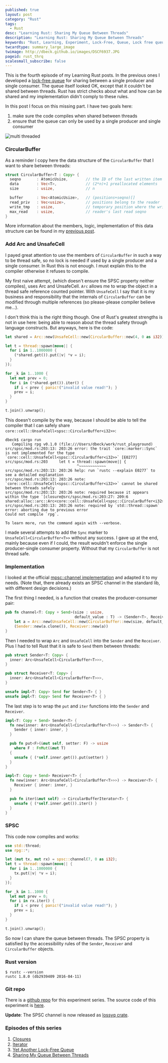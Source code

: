```yaml
---
published: true
layout: post
category: "Rust"
tags:
  - Rust
desc: "Learning Rust: Sharing My Queue Between Threads"
description: "Learning Rust: Sharing My Queue Between Threads"
keywords: "Rust, Learning, Experiment, Lock-Free, Queue, Lock free queue, multithreading"
twcardtype: summary_large_image
twimage: http://dbeck.github.io/images/DSCF6937.JPG
pageid: rust_thrq
scalesmall_subscribe: false
---
```


This is the fourth episode of my Learning Rust posts. In the previous ones I developed a [lock-free queue](/Learning-Rust-Yet-Another-Lock-Free-Queue/) for sharing between a single producer and single consumer. The queue itself looked OK, except that it couldn't be shared between threads. Rust has strict checks about what and how can be shared and my implementation didn't comply to these rules.

In this post I focus on this missing part. I have two goals here:

1. make sure the code compiles when shared between threads
2. ensure that the queue can only be used by a single producer and single consumer

![multi threaded](/images/DSCF6937.JPG)

### CircularBuffer

As a reminder I copy here the data structure of the `CircularBuffer` that I want to share between threads:

```rust
struct CircularBuffer<T : Copy> {
  seqno       : AtomicUsize,        // the ID of the last written item
  data        : Vec<T>,             // (2*n)+1 preallocated elements
  size        : usize,              // n

  buffer      : Vec<AtomicUsize>,   // (positions+seqno)[]
  read_priv   : Vec<usize>,         // positions belong to the reader
  write_tmp   : usize,              // temporary position where the writer writes first
  max_read    : usize,              // reader's last read seqno
}
```

More information about the members, logic, implementation of this data structure can be found in my [previous post](/Learning-Rust-Yet-Another-Lock-Free-Queue/).

### Add Arc and UnsafeCell

I payed great attention to use the members of `CircularBuffer` in such a way to be thread safe, so no lock is needed if used by a single producer and a single consumer. In Rust this is not enough. I must explain this to the compiler otherwise it refuses to compile.

My first naive attempt, (which doesn't ensure the SPSC property neither compiles), uses Arc and UnsafeCell. `Arc` allows me to wrap the object in a thread safe reference counted pointer. With `UnsafeCell` I say that it is my business and responsibility that the internals of `CircularBuffer` can be modified through multiple references (so please-please compiler believe me...).

I don't think this is the right thing though. One of Rust's greatest strengths is not in use here: being able to reason about the thread safety through language constructs. But anyways, here is the code:

```rust
let shared = Arc::new(UnsafeCell::new(CircularBuffer::new(4, 0 as i32)));

let t = thread::spawn(move|| {
  for i in 1..1000000 {
    (*shared.get()).put(|v| *v = i);
  }
});

for _k in 1..1000 {
  let mut prev = 0;
  for i in (*shared.get()).iter() {
    if i < prev { panic!("invalid value read!"); }
    prev = i;
  }
}

t.join().unwrap();
```

This doesn't compile by the way, because I should be able to tell the compiler that I can safely share `core::cell::UnsafeCell<spsc::CircularBuffer<i32>>`:

```text
dbeck$ cargo run
   Compiling rpg v0.1.0 (file:///Users/dbeck/work/rust_playground)
src/spsc/mod.rs:203:13: 203:26 error: the trait `core::marker::Sync` is not implemented for the type `core::cell::UnsafeCell<spsc::CircularBuffer<i32>>` [E0277]
src/spsc/mod.rs:203     let t = thread::spawn(move|| {
                                ^~~~~~~~~~~~~
src/spsc/mod.rs:203:13: 203:26 help: run `rustc --explain E0277` to see a detailed explanation
src/spsc/mod.rs:203:13: 203:26 note: `core::cell::UnsafeCell<spsc::CircularBuffer<i32>>` cannot be shared between threads safely
src/spsc/mod.rs:203:13: 203:26 note: required because it appears within the type `[closure@src/spsc/mod.rs:203:27: 209:6 shared:alloc::arc::Arc<core::cell::UnsafeCell<spsc::CircularBuffer<i32>>>]`
src/spsc/mod.rs:203:13: 203:26 note: required by `std::thread::spawn`
error: aborting due to previous error
Could not compile `rpg`.

To learn more, run the command again with --verbose.
```

I made several attempts to add the `Sync` marker to `UnsafeCell<CircularBuffer<T>>` without any success. I gave up at the end, mainly because even if I could, the result wouldn't enforce the single producer-single consumer property. Without that my `CircularBuffer` is not thread safe.

### Implementation

I looked at the official [mpsc::channel implementation](https://github.com/rust-lang/rust/blob/master/src/libstd/sync/mpsc/mod.rs) and adapted it to my needs. (Note that, there already exists an SPSC channel in the standard lib, with different design decisions.)

The first thing I needed, is a function that creates the producer-consumer pair:

```rust
pub fn channel<T: Copy + Send>(size : usize,
                               default_value : T) -> (Sender<T>, Receiver<T>) {
    let a = Arc::new(UnsafeCell::new(CircularBuffer::new(size, default_value)));
    (Sender::new(a.clone()), Receiver::new(a))
}
```

Then I needed to wrap `Arc` and `UnsafeCell` into the `Sender` and the `Receiver`. Plus I had to tell Rust that it is safe to `Send` them between threads:

```rust
pub struct Sender<T: Copy> {
  inner: Arc<UnsafeCell<CircularBuffer<T>>>,
}

pub struct Receiver<T: Copy> {
  inner: Arc<UnsafeCell<CircularBuffer<T>>>,
}

unsafe impl<T: Copy> Send for Sender<T> { }
unsafe impl<T: Copy> Send for Receiver<T> { }
```

The last step is to wrap the `put` and `iter` functions into the `Sender` and `Receiver`.

```rust
impl<T: Copy + Send> Sender<T> {
  fn new(inner: Arc<UnsafeCell<CircularBuffer<T>>>) -> Sender<T> {
    Sender { inner: inner, }
  }

  pub fn put<F>(&mut self, setter: F) -> usize
    where F : FnMut(&mut T)
  {
    unsafe { (*self.inner.get()).put(setter) }
  }
}

impl<T: Copy + Send> Receiver<T> {
  fn new(inner: Arc<UnsafeCell<CircularBuffer<T>>>) -> Receiver<T> {
    Receiver { inner: inner, }
  }

  pub fn iter(&mut self) -> CircularBufferIterator<T> {
    unsafe { (*self.inner.get()).iter() }
  }
}
```

### SPSC

This code now compiles and works:

```rust
use std::thread;
use rpg::*;

let (mut tx, mut rx) = spsc::channel(7, 0 as i32);
let t = thread::spawn(move|| {
  for i in 1..1000000 {
    tx.put(|v| *v = i);
  }
});

for _k in 1..1000 {
  let mut prev = 0;
  for i in rx.iter() {
    if i < prev { panic!("invalid value read!"); }
    prev = i;
  }
}

t.join().unwrap();
```

So now I can share the queue between threads. The SPSC property is satisfied by the accessibility rules of the `Sender`, `Receiver` and `CircularBuffer` objects.

### Rust version

```
$ rustc --version
rustc 1.8.0 (db2939409 2016-04-11)
```

### Git repo

There is a [github repo](https://github.com/dbeck/rust_playground) for this experiment series. The source code of this experiment is [here](https://github.com/dbeck/rust_playground/blob/iter.4/src/spsc/mod.rs).

**Update**: The SPSC channel is now released as [lossyq crate](https://crates.io/crates/lossyq).

### Episodes of this series

1. [Closures](/Learning-Rust-Closures/)
2. [Iterator](/Learning-Rust-Iterator/)
3. [Yet Another Lock-Free Queue](/Learning-Rust-Yet-Another-Lock-Free-Queue/)
4. [Sharing My Queue Between Threads](/Learning-Rust-Sharing-My-Queue-Between-Threads/)
